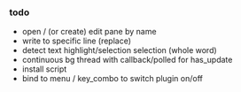 
### todo


* open / (or create) edit pane by name
* write to specific line (replace)
* detect text highlight/selection selection (whole word)
* continuous bg thread with callback/polled for has_update
* install script
* bind to menu / key_combo to switch plugin on/off 
